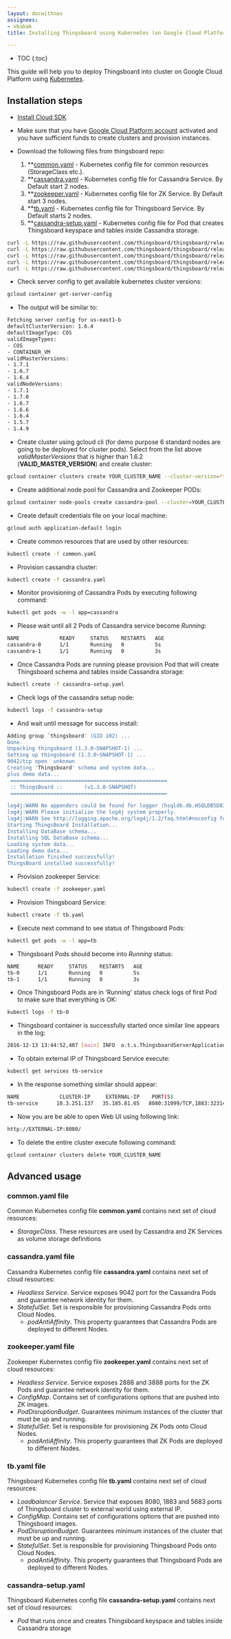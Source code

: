 ```yaml
---
layout: docwithnav
assignees:
- vbabak
title: Installing Thingsboard using Kubernetes (on Google Cloud Platform)

---
```


* TOC
{:toc}

This guide will help you to deploy Thingsboard into cluster on Google Cloud Platform using [Kubernetes](https://kubernetes.io/).

## Installation steps

- [Install Cloud SDK](https://cloud.google.com/sdk/#Quick_Start)

- Make sure that you have [Google Cloud Platform account](https://console.cloud.google.com/) activated and you have sufficient funds to create clusters and provision instances.

- Download the following files from thingsboard repo:
    1. **[common.yaml](https://raw.githubusercontent.com/thingsboard/thingsboard/release-1.2.4/docker/k8s/common.yaml) - Kubernetes config file for common resources (StorageClass etc.).
    1. **[cassandra.yaml](https://raw.githubusercontent.com/thingsboard/thingsboard/release-1.2.4/docker/k8s/cassandra.yaml) - Kubernetes config file for Cassandra Service. By Default start 2 nodes.
    1. **[zookeeper.yaml](https://raw.githubusercontent.com/thingsboard/thingsboard/release-1.2.4/docker/k8s/zookeeper.yaml) - Kubernetes config file for ZK Service. By Default start 3 nodes.
    1. **[tb.yaml](https://raw.githubusercontent.com/thingsboard/thingsboard/release-1.2.4/docker/k8s/tb.yaml) - Kubernetes config file for Thingsboard Service. By Default starts 2 nodes.
    1. **[cassandra-setup.yaml](https://raw.githubusercontent.com/thingsboard/thingsboard/release-1.2.4/docker/k8s/cassandra-setup.yaml) - Kubernetes config file for Pod that creates Thingsboard keyspace and tables inside Cassandra storage.
      
```bash
curl -L https://raw.githubusercontent.com/thingsboard/thingsboard/release-1.2.4/docker/k8s/common.yaml > common.yaml
curl -L https://raw.githubusercontent.com/thingsboard/thingsboard/release-1.2.4/docker/k8s/cassandra.yaml > cassandra.yaml
curl -L https://raw.githubusercontent.com/thingsboard/thingsboard/release-1.2.4/docker/k8s/zookeeper.yaml > zookeeper.yaml
curl -L https://raw.githubusercontent.com/thingsboard/thingsboard/release-1.2.4/docker/k8s/tb.yaml > tb.yaml
curl -L https://raw.githubusercontent.com/thingsboard/thingsboard/release-1.2.4/docker/k8s/cassandra-setup.yaml > cassandra-setup.yaml
```

- Check server config to get available kubernetes cluster versions:

```bash
gcloud container get-server-config
```

- The output will be similar to: 

```bash
Fetching server config for us-east1-b
defaultClusterVersion: 1.6.4
defaultImageType: COS
validImageTypes:
- COS
- CONTAINER_VM
validMasterVersions:
- 1.7.1
- 1.6.7
- 1.6.4
validNodeVersions:
- 1.7.1
- 1.7.0
- 1.6.7
- 1.6.6
- 1.6.4
- 1.5.7
- 1.4.9

```

- Create cluster using gcloud cli (for demo purpose 6 standard nodes are going to be deployed for cluster pods).
Select from the list above *validMasterVersions* that is higher than 1.6.2 (**VALID_MASTER_VERSION**) and create cluster:

```bash
gcloud container clusters create YOUR_CLUSTER_NAME --cluster-version=**VALID_MASTER_VERSION** --node-labels=machinetype=tb --num-nodes=2
```

- Create additional node pool for Cassandra and Zookeeper PODs:

```bash
gcloud container node-pools create cassandra-pool --cluster=YOUR_CLUSTER_NAME --node-labels=machinetype=other --num-nodes=3 --disk-size=10
```

- Create default credentials file on your local machine:

```bash
gcloud auth application-default login
```

- Create common resources that are used by other resources:

```bash
kubectl create -f common.yaml
```

- Provision cassandra cluster:

```bash
kubectl create -f cassandra.yaml
```

- Monitor provisioning of Cassandra Pods by executing following command:

```bash
kubectl get pods -w -l app=cassandra
```

- Please wait until all 2 Pods of Cassandra service become *Running*:

```bash
NAME             READY     STATUS    RESTARTS   AGE
cassandra-0      1/1       Running   0          5s
cassandra-1      1/1       Running   0          3s
```

- Once Cassandra Pods are running please provision Pod that will create Thingsboard schema and tables inside Cassandra storage:

```bash
kubectl create -f cassandra-setup.yaml
```

- Check logs of the cassandra setup node:

```bash
kubectl logs -f cassandra-setup
```

- And wait until message for success install: 

```bash
Adding group `thingsboard' (GID 102) ...
Done.
Unpacking thingsboard (1.3.0~SNAPSHOT-1) ...
Setting up thingsboard (1.3.0~SNAPSHOT-1) ...
9042/tcp open  unknown
Creating 'Thingsboard' schema and system data...
plus demo data...
 ===================================================
 :: ThingsBoard ::       (v1.3.0-SNAPSHOT)
 ===================================================

log4j:WARN No appenders could be found for logger (hsqldb.db.HSQLDB5D8345905E.ENGINE).
log4j:WARN Please initialize the log4j system properly.
log4j:WARN See http://logging.apache.org/log4j/1.2/faq.html#noconfig for more info.
Starting ThingsBoard Installation...
Installing DataBase schema...
Installing SQL DataBase schema...
Loading system data...
Loading demo data...
Installation finished successfully!
ThingsBoard installed successfully!
```

- Provision zookeeper Service:

```bash
kubectl create -f zookeeper.yaml
```

- Provision Thingsboard Service:

```bash
kubectl create -f tb.yaml
```

- Execute next command to see status of Thingsboard Pods:

```bash
kubectl get pods -w -l app=tb
```

- Thingsboard Pods should become into *Running* status:

```bash
NAME      READY     STATUS    RESTARTS   AGE
tb-0      1/1       Running   0          5s
tb-1      1/1       Running   0          3s
```

- Once Thingsboard Pods are in 'Running' status check logs of first Pod to make sure that everything is OK:

```bash
kubectl logs -f tb-0
```

- Thingsboard container is successfully started once similar line appears in the log:

```bash
2016-12-13 13:44:52,407 [main] INFO  o.t.s.ThingsboardServerApplication - Started ThingsboardServerApplication in 113.64 seconds (JVM running for 118.624)
```

- To obtain external IP of Thingsboard Service execute:

```bash
kubectl get services tb-service
```

- In the response something similar should appear:

```bash
NAME             CLUSTER-IP     EXTERNAL-IP    PORT(S)                                        AGE
tb-service      10.3.251.137   35.185.81.65   8080:31099/TCP,1883:32314/TCP,5683:30062/TCP   1m
```

- Now you are be able to open Web UI using following link:
   
```bash
http://EXTERNAL-IP:8080/
```

- To delete the entire cluster execute following command:

```bash
gcloud container clusters delete YOUR_CLUSTER_NAME
```

## Advanced usage

### common.yaml file

Common Kubernetes config file **common.yaml** contains next set of cloud resources:
 - *StorageClass*. These resources are used by Cassandra and ZK Services as volume storage definitions
 
### cassandra.yaml file

Cassandra Kubernetes config file **cassandra.yaml** contains next set of cloud resources:
 - *Headless Service*. Service exposes 9042 port for the Cassandra Pods and guarantee network identity for them.
 - *StatefulSet*. Set is responsible for provisioning Cassandra Pods onto Cloud Nodes.
   - *podAntiAffinity*. This property guarantees that Cassandra Pods are deployed to different Nodes.

### zookeeper.yaml file

Zookeeper Kubernetes config file **zookeeper.yaml** contains next set of cloud resources:
 - *Headless Service*. Service exposes 2888 and 3888 ports for the ZK Pods and guarantee network identity for them.
 - *ConfigMap*. Contains set of configurations options that are pushed into ZK images.
 - *PodDisruptionBudget*. Guarantees minimum instances of the cluster that must be up and running.
 - *StatefulSet*. Set is responsible for provisioning ZK Pods onto Cloud Nodes.
   - *podAntiAffinity*. This property guarantees that ZK Pods are deployed to different Nodes.

### tb.yaml file

Thingsboard Kubernetes config file **tb.yaml** contains next set of cloud resources:
 - *Loadbalancer Service*. Service that exposes 8080, 1883 and 5683 ports of Thingsboard cluster to external world using external IP.
 - *ConfigMap*. Contains set of configurations options that are pushed into Thingsboard images.
 - *PodDisruptionBudget*. Guarantees minimum instances of the cluster that must be up and running.
 - *StatefulSet*. Set is responsible for provisioning Thingsboard Pods onto Cloud Nodes.
   - *podAntiAffinity*. This property guarantees that Thingsboard Pods are deployed to different Nodes.

### cassandra-setup.yaml

Thingsboard Kubernetes config file **cassandra-setup.yaml** contains next set of cloud resources:
 - *Pod* that runs once and creates Thingsboard keyspace and tables inside Cassandra storage